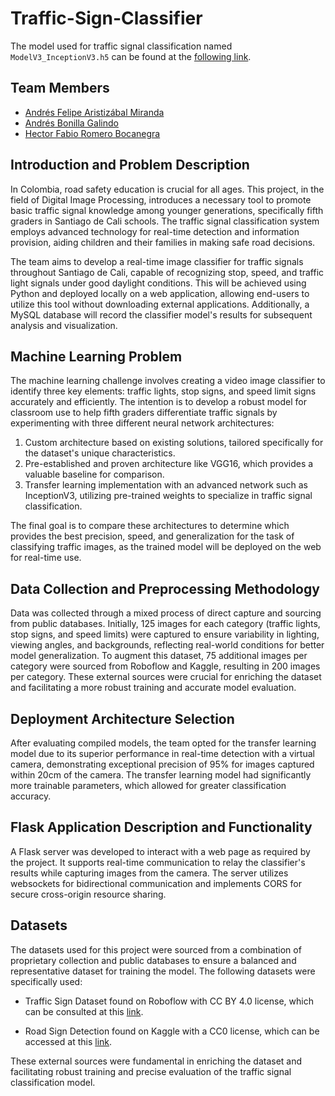 # Traffic-Sign-Classifier

The model used for traffic signal classification named `ModelV3_InceptionV3.h5` can be found at the [following link](https://uao-my.sharepoint.com/:f:/g/personal/hector_fabio_romero_uao_edu_co/Eq6wNtHNeXtIqw-1CjkkI8EBiJf4wdLm455Gt4VAZHaJ1Q?e=WaZcCi).

## Team Members

- [Andrés Felipe Aristizábal Miranda](https://github.com/Felipe-Aristizabal)
- [Andrés Bonilla Galindo](https://github.com/AndresBonilla0306)
- [Hector Fabio Romero Bocanegra](https://github.com/Hector-f-Romero)

## Introduction and Problem Description

In Colombia, road safety education is crucial for all ages. This project, in the field of Digital Image Processing, introduces a necessary tool to promote basic traffic signal knowledge among younger generations, specifically fifth graders in Santiago de Cali schools. The traffic signal classification system employs advanced technology for real-time detection and information provision, aiding children and their families in making safe road decisions.

The team aims to develop a real-time image classifier for traffic signals throughout Santiago de Cali, capable of recognizing stop, speed, and traffic light signals under good daylight conditions. This will be achieved using Python and deployed locally on a web application, allowing end-users to utilize this tool without downloading external applications. Additionally, a MySQL database will record the classifier model's results for subsequent analysis and visualization.

## Machine Learning Problem

The machine learning challenge involves creating a video image classifier to identify three key elements: traffic lights, stop signs, and speed limit signs accurately and efficiently. The intention is to develop a robust model for classroom use to help fifth graders differentiate traffic signals by experimenting with three different neural network architectures:

1. Custom architecture based on existing solutions, tailored specifically for the dataset's unique characteristics.
2. Pre-established and proven architecture like VGG16, which provides a valuable baseline for comparison.
3. Transfer learning implementation with an advanced network such as InceptionV3, utilizing pre-trained weights to specialize in traffic signal classification.

The final goal is to compare these architectures to determine which provides the best precision, speed, and generalization for the task of classifying traffic images, as the trained model will be deployed on the web for real-time use.

## Data Collection and Preprocessing Methodology

Data was collected through a mixed process of direct capture and sourcing from public databases. Initially, 125 images for each category (traffic lights, stop signs, and speed limits) were captured to ensure variability in lighting, viewing angles, and backgrounds, reflecting real-world conditions for better model generalization. To augment this dataset, 75 additional images per category were sourced from Roboflow and Kaggle, resulting in 200 images per category. These external sources were crucial for enriching the dataset and facilitating a more robust training and accurate model evaluation.

## Deployment Architecture Selection

After evaluating compiled models, the team opted for the transfer learning model due to its superior performance in real-time detection with a virtual camera, demonstrating exceptional precision of 95% for images captured within 20cm of the camera. The transfer learning model had significantly more trainable parameters, which allowed for greater classification accuracy.

## Flask Application Description and Functionality

A Flask server was developed to interact with a web page as required by the project. It supports real-time communication to relay the classifier's results while capturing images from the camera. The server utilizes websockets for bidirectional communication and implements CORS for secure cross-origin resource sharing.

## Datasets

The datasets used for this project were sourced from a combination of proprietary collection and public databases to ensure a balanced and representative dataset for training the model. The following datasets were specifically used:

- Traffic Sign Dataset found on Roboflow with CC BY 4.0 license, which can be consulted at this [link](https://public.roboflow.com/object-detection/traffic-sign).
  
- Road Sign Detection found on Kaggle with a CC0 license, which can be accessed at this [link](https://www.kaggle.com/andrewmvd/road-sign-detection).

These external sources were fundamental in enriching the dataset and facilitating robust training and precise evaluation of the traffic signal classification model.

